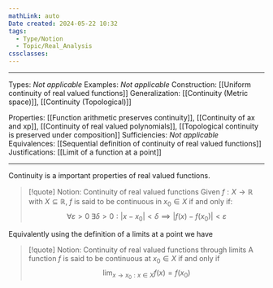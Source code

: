 ```yaml
---
mathLink: auto
Date created: 2024-05-22 10:32
tags:
  - Type/Notion
  - Topic/Real_Analysis
cssclasses:
---
```


---

Types: _Not applicable_
Examples: _Not applicable_
Construction: [[Uniform continuity of real valued functions]]
Generalization: [[Continuity (Metric space)]], [[Continuity (Topological)]]

Properties: [[Function arithmetic preserves continuity]], [[Continuity of ax and xp]], [[Continuity of real valued polynomials]], [[Topological continuity is preserved under composition]]
Sufficiencies: _Not applicable_
Equivalences: [[Sequential definition of continuity of real valued functions]]
Justifications: [[Limit of a function at a point]]

---  

Continuity is a important properties of real valued functions.

> [!quote] Notion: Continuity of real valued functions
> Given $f:X\to \mathbb R$ with $X \subseteq \mathbb R$, $f$ is said to be continuous in $x_0\in X$ if and only if: $$ \forall \varepsilon >0\; \exists \delta >0: \left| x-x_0 \right|<\delta \implies \left| f(x)-f(x_0) \right| < \varepsilon$$

Equivalently using the definition of a limits at a point we have 

>[!quote] Notion: Continuity of real valued functions through limits
>A function $f$ is said to be continuous at $x_0\in X$ if and only if $$\lim_{x\to x_0: x\in X}f(x)=f(x_0)$$ 



